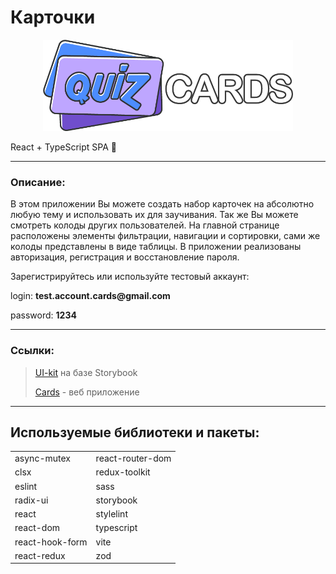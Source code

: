 # Карточки

<p align="center">
  <img src="src/assets/readme/logo.png" style="width: 400px" alt="logo" />
</p>

React + TypeScript SPA 🚀

<hr>

### Описание:

В этом приложении Вы можете создать набор карточек на абсолютно любую тему и использовать их для заучивания. Так же Вы можете смотреть колоды других пользователей. На главной странице расположены элементы фильтрации, навигации и сортировки, сами же колоды представлены в виде таблицы. В приложении реализованы авторизация, регистрация и восстановление пароля.

Зарегистрируйтесь или используйте тестовый аккаунт:

login: __test.account.cards@gmail.com__

password: __1234__
<hr>

### Ссылки:

> [UI-kit](https://flashcards-live-27-04-24-git-s-afec4a-andreys-projects-786f3c2a.vercel.app/) на базе Storybook
>
> [Cards](https://flashcards-live-27-04-24.vercel.app/sign-in) - веб приложение

<hr>

## Используемые библиотеки и пакеты:

<table>
  <tr>
    <td>async-mutex</td>
    <td>react-router-dom</td>
  </tr>
  <tr>
    <td>clsx</td>
    <td>redux-toolkit</td>
  </tr>  
  <tr>
    <td>eslint</td>
    <td>sass</td>
  </tr>  
  <tr>
    <td>radix-ui</td>
    <td>storybook</td>
  </tr>  
  <tr>
    <td>react</td>
    <td>stylelint</td>
  </tr>  
  <tr>
    <td>react-dom</td>
    <td>typescript</td>
  </tr>  
  <tr>
    <td>react-hook-form</td>
    <td>vite</td>
  </tr>
  <tr>
    <td>react-redux</td>
    <td>zod</td>
  </tr>
</table>
